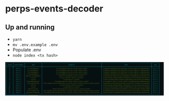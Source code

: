 # perps-events-decoder

## Up and running

- `yarn`
- `mv .env.example .env`
- Populate .env
- `node index <tx hash>`

![Image Description](example.png)
